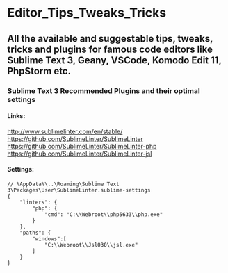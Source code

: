 # Editor_Tips_Tweaks_Tricks

## All the available and suggestable tips, tweaks, tricks and plugins for famous code editors like Sublime Text 3, Geany, VSCode, Komodo Edit 11, PhpStorm etc. ##

### Sublime Text 3 Recommended Plugins and their optimal settings ###

#### Links: ####
http://www.sublimelinter.com/en/stable/  
https://github.com/SublimeLinter/SublimeLinter  
https://github.com/SublimeLinter/SublimeLinter-php  
https://github.com/SublimeLinter/SublimeLinter-jsl  

#### Settings: ####

```sublime-settings
// %AppData%\..\Roaming\Sublime Text 3\Packages\User\SublimeLinter.sublime-settings
{
    "linters": {
        "php": {
            "cmd": "C:\\Webroot\\php5633\\php.exe"
        }
    },
    "paths": {
        "windows":[
            "C:\\Webroot\\Jsl030\\jsl.exe"
        ]
    }
}
```
